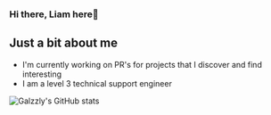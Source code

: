 ### Hi there, Liam here👋

<!--
**Galzzly/galzzly** is a ✨ _special_ ✨ repository because its `README.md` (this file) appears on your GitHub profile.

Here are some ideas to get you started:

- 🔭 I’m currently working on ...
- 🌱 I’m currently learning ...
- 👯 I’m looking to collaborate on ...
- 🤔 I’m looking for help with ...
- 💬 Ask me about ...
- 📫 How to reach me: ...
- 😄 Pronouns: ...
- ⚡ Fun fact: ...
-->
## Just a bit about me
- I'm currently working on PR's for projects that I discover and find interesting
- I am a level 3 technical support engineer

![`Galzzly`'s GitHub stats](https://github-readme-stats.vercel.app/api?username=galzzly&show_icons=true&theme=gotham)
